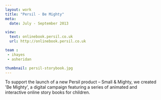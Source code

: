 ```yaml
---
layout: work
title: "Persil - Be Mighty"
meta:
  date: July - September 2013

view:
  text: onlinebook.persil.co.uk
  url: http://onlinebook.persil.co.uk

team :
 - ihayes
 - asheridan

thumbnail: persil-storybook.jpg
---
```

To support the launch of a new Persil product – Small & Mighty, we created 'Be Mighty', a digital campaign featuring a series of animated and interactive online story books for children.